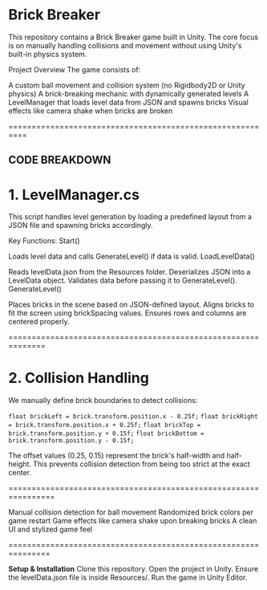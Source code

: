 # Brick Breaker 

This repository contains a Brick Breaker game built in Unity. The core focus is on manually handling collisions and movement without using Unity's built-in physics system.

Project Overview
The game consists of:

A custom ball movement and collision system (no Rigidbody2D or Unity physics)
A brick-breaking mechanic with dynamically generated levels
A LevelManager that loads level data from JSON and spawns bricks
Visual effects like camera shake when bricks are broken

==========================================================


## CODE BREAKDOWN 

# 1. LevelManager.cs
This script handles level generation by loading a predefined layout from a JSON file and spawning bricks accordingly.

Key Functions:
Start()

Loads level data and calls GenerateLevel() if data is valid.
LoadLevelData()

Reads levelData.json from the Resources folder.
Deserializes JSON into a LevelData object.
Validates data before passing it to GenerateLevel().
GenerateLevel()

Places bricks in the scene based on JSON-defined layout.
Aligns bricks to fit the screen using brickSpacing values.
Ensures rows and columns are centered properly.


==============================================================

# 2. Collision Handling
We manually define brick boundaries to detect collisions:


`` float brickLeft = brick.transform.position.x - 0.25f; ``
`` float brickRight = brick.transform.position.x + 0.25f; ``
`` float brickTop = brick.transform.position.y + 0.15f; `` 
`` float brickBottom = brick.transform.position.y - 0.15f; `` 

The offset values (0.25, 0.15) represent the brick's half-width and half-height.
This prevents collision detection from being too strict at the exact center.

================================================================

Manual collision detection for ball movement
Randomized brick colors per game restart
Game effects like camera shake upon breaking bricks
A clean UI and stylized game feel

===============================================================

**Setup & Installation**
Clone this repository.
Open the project in Unity.
Ensure the levelData.json file is inside Resources/.
Run the game in Unity Editor.


